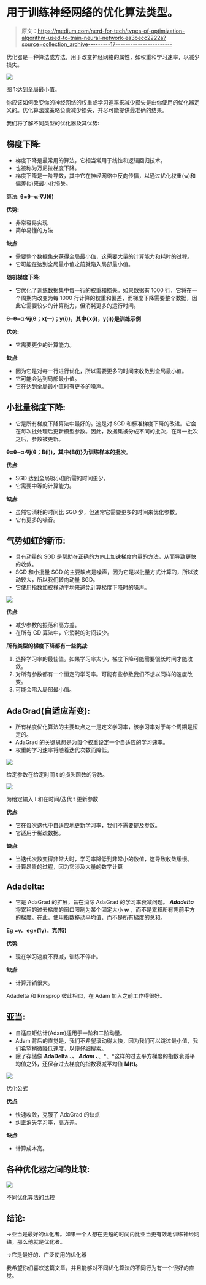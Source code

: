 # 用于训练神经网络的优化算法类型。

> 原文：<https://medium.com/nerd-for-tech/types-of-optimization-algorithm-used-to-train-neural-network-ea3becc2222a?source=collection_archive---------17----------------------->

优化器是一种算法或方法，用于改变神经网络的属性，如权重和学习速率，以减少损失。

![](img/3866219e77f524389c776b22037daa47.png)

图 1:达到全局最小值。

你应该如何改变你的神经网络的权重或学习速率来减少损失是由你使用的优化器定义的。优化算法或策略负责减少损失，并尽可能提供最准确的结果。

我们将了解不同类型的优化器及其优势:

## 梯度下降:

*   梯度下降是最常用的算法，它相当常用于线性和逻辑回归技术。
*   也被称为万尼拉梯度下降。
*   梯度下降是一阶导数，其中它在神经网络中反向传播，以通过优化权重(w)和偏差(b)来最小化损失。

算法: **θ=θ−α⋅∇J(θ)**

**优势:**

*   非常容易实现
*   简单易懂的方法

**缺点**:

*   需要整个数据集来获得全局最小值，这需要大量的计算能力和耗时的过程。
*   它可能在达到全局最小值之前就陷入局部最小值。

**随机梯度下降:**

*   它优化了训练数据集中每一行的权重和损失。如果数据有 1000 行，它将在一个周期内改变为每 1000 行计算的权重和偏差，而梯度下降需要整个数据，因此它需要较少的计算能力，但消耗更多的运行时间。

**θ=θ−α⋅∇j(θ；x(一)；y(i))，其中{x(i)，y(i)}是训练示例**

**优势:**

*   它需要更少的计算能力。

**缺点**:

*   因为它是对每一行进行优化，所以需要更多的时间来收敛到全局最小值。
*   它可能会达到局部最小值。
*   它在达到全局最小值时有更多的噪声。

## 小批量梯度下降:

*   它是所有梯度下降算法中最好的。这是对 SGD 和标准梯度下降的改进。它会在每次批处理后更新模型参数。因此，数据集被分成不同的批次，在每一批次之后，参数被更新。

**θ=θ−α⋅∇j(θ；B(i))，其中{B(i)}为训练样本的批次**。

**优点**:

*   SGD 达到全局极小值所需的时间更少。
*   它需要中等的计算能力。

**缺点**:

*   虽然它消耗的时间比 SGD 少，但通常它需要更多的时间来优化参数。
*   它有更多的噪音。

## **气势如虹的新币:**

*   具有动量的 SGD 是帮助在正确的方向上加速梯度向量的方法，从而导致更快的收敛。
*   SGD 和小批量 SGD 的主要缺点是噪声，因为它是以批量方式计算的，所以波动较大，所以我们转向动量 SGD。
*   它使用指数加权移动平均来避免计算梯度下降时的噪声。

![](img/e5fff14393262b0c20e4fdd4cc6c2bdf.png)

**优点**:

*   减少参数的振荡和高方差。
*   在所有 GD 算法中，它消耗的时间较少。

**所有类型的梯度下降都有一些挑战:**

1.  选择学习率的最佳值。如果学习率太小，梯度下降可能需要很长时间才能收敛。
2.  对所有参数都有一个恒定的学习率。可能有些参数我们不想以同样的速度改变。
3.  可能会陷入局部最小值。

## **AdaGrad(自适应渐变):**

*   所有梯度优化算法的主要缺点之一是定义学习率，该学习率对于每个周期是恒定的。
*   AdaGrad 的关键思想是为每个权重设定一个自适应的学习速率。
*   权重的学习速率将随着迭代次数而降低。

![](img/73c3fe5b7ec0d09043cfde5ca7fc84cb.png)

给定参数在给定时间 t 的损失函数的导数。

![](img/bb9e50d1ab8daba51e96adc2372cc538.png)

为给定输入 I 和在时间/迭代 t 更新参数

**优点**:

*   它在每次迭代中自适应地更新学习率，我们不需要提及参数。
*   它适用于稀疏数据。

**缺点**:

*   当迭代次数变得非常大时，学习率降低到非常小的数值，这导致收敛缓慢。
*   计算昂贵的过程，因为它涉及大量的数学计算

## Adadelta:

*   它是 AdaGrad 的扩展，旨在消除 AdaGrad 的学习率衰减问题。 ***Adadelta*** 将累积的过去梯度的窗口限制为某个固定大小 **w** ，而不是累积所有先前平方的梯度。在此，使用指数移动平均值，而不是所有梯度的总和。

**E[g ](t)=γ。e[g](t1)+(1γ)。克(特)**

**优势**:

*   现在学习速度不衰减，训练不停止。

**缺点**:

*   计算开销很大。

Adadelta 和 Rmsprop 彼此相似，在 Adam 加入之前工作得很好。

## 亚当:

*   自适应矩估计(Adam)适用于一阶和二阶动量。
*   Adam 背后的直觉是，我们不希望滚动得太快，因为我们可以跳过最小值，我们希望稍微降低速度，以便仔细搜索。
*   除了存储像 **AdaDelta** 、**、 *Adam* 、**、*、*这样的过去平方梯度的指数衰减平均值之外，还保存过去梯度的指数衰减平均值 **M(t)。**

![](img/201028b7c224d729f0b6beded23e48ef.png)

优化公式

**优点**:

*   快速收敛，克服了 AdaGrad 的缺点
*   纠正消失学习率，高方差。

**缺点**:

*   计算成本高。

## 各种优化器之间的比较:

![](img/def46bd05d0fffe27f98182c6ac2137c.png)

不同优化算法的比较

## 结论:

→亚当是最好的优化者。如果一个人想在更短的时间内比亚当更有效地训练神经网络，那么他就是优化者。

→它是最好的、广泛使用的优化器

我希望你们喜欢这篇文章，并且能够对不同优化算法的不同行为有一个很好的直觉。